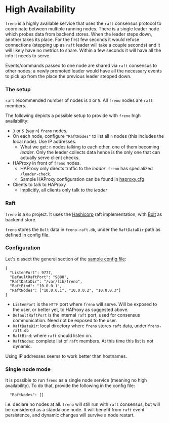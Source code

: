 # High Availability

`freno` is a highly available service that uses the `raft` consensus protocol to coordinate between multiple running nodes. There is a single leader node which probes data from backend stores. When the leader steps down, another takes its place. For the first few seconds it would refuse connections (stepping up as `raft` leader will take a couple seconds) and it will likely have no metrics to share. Within a few seconds it will have all the info it needs to serve.

Events/commands passed to one node are shared via `raft` consensus to other nodes; a newly promoted leader would have all the necessary events to pick up from the place the previous leader stepped down.

### The setup

`raft` recommended number of nodes is `3` or `5`. All `freno` nodes are `raft` members.

The following depicts a possible setup to provide with `freno` high availability:

- `3` or `5` (say `n`) `freno` nodes.
- On each node, configure `"RaftNodes"` to list all `n` nodes (this includes the local node). Use IP addresses.
  - What we get: `n` nodes talking to each other, one of them becoming _leader_. Only the leader collects data hence is the only one that can actually serve client checks.
- HAProxy in front of `freno` nodes.
  - HAProxy only directs traffic to the _leader_. `freno` has specialized `/leader-check`.
  - Sample HAProxy configuration can be found in [haproxy.cfg](../resources/haproxy.cfg)
- Clients to talk to HAProxy
  - Implicitly, all clients only talk to the _leader_

### Raft

`freno` is a `Go` project. It uses the [Hashicorp](https://github.com/hashicorp/raft) raft implementation, with [Bolt](https://github.com/boltdb/bolt) as backend store.

`freno` stores the `Bolt` data in `freno-raft.db`, under the `RaftDataDir` path as defined in config file.


### Configuration

Let's dissect the general section of the [sample config file](../resources/freno.conf.sample.json):


```
{
  "ListenPort": 9777,
  "DefaultRaftPort": "9888",
  "RaftDataDir": "/var/lib/freno",
  "RaftBind": "10.0.0.1",
  "RaftNodes": ["10.0.0.1", "10.0.0.2", "10.0.0.3"]
}
```

- `ListenPort` is the `HTTP` port where `freno` will serve. Will be exposed to the user, or better yet, to HAProxy as suggested above.
- `DefaultRaftPort` is the internal `raft` port, used for consensus communication. Need not be exposed to the user.
- `RaftDataDir`: local directory where `freno` stores `raft` data, under `freno-raft.db`
- `RaftBind`: where `raft` should listen on.
- `RaftNodes`: complete list of `raft` members. At this time this list is not dynamic.

Using IP addresses seems to work better than hostnames.

### Single node mode

It is possible to run `freno` as a single node service (meaning no high availability). To do that, provide the following in the config file:

```
  "RaftNodes": []
```

i.e. declare no nodes at all. `freno` will still run with `raft` consensus, but will be considered as a standalone node. It will benefit from `raft` event persistence, and dynamic changes will survive a node restart.
